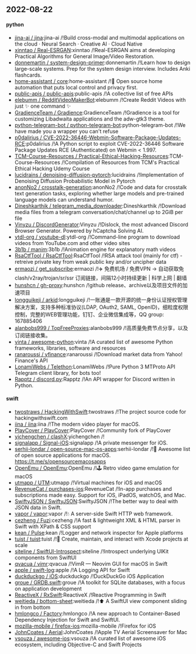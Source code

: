 ## 2022-08-22

#### python
* [jina-ai / jina](https://github.com/jina-ai/jina):jina-ai /!Build cross-modal and multimodal applications on the cloud · Neural Search · Creative AI · Cloud Native
* [xinntao / Real-ESRGAN](https://github.com/xinntao/Real-ESRGAN):xinntao /!Real-ESRGAN aims at developing Practical Algorithms for General Image/Video Restoration.
* [donnemartin / system-design-primer](https://github.com/donnemartin/system-design-primer):donnemartin /!Learn how to design large-scale systems. Prep for the system design interview. Includes Anki flashcards.
* [home-assistant / core](https://github.com/home-assistant/core):home-assistant /!🏡
Open source home automation that puts local control and privacy first.
* [public-apis / public-apis](https://github.com/public-apis/public-apis):public-apis /!A collective list of free APIs
* [elebumm / RedditVideoMakerBot](https://github.com/elebumm/RedditVideoMakerBot):elebumm /!Create Reddit Videos with just
✨
one command
✨
* [GradienceTeam / Gradience](https://github.com/GradienceTeam/Gradience):GradienceTeam /!Gradience is a tool for customizing Libadwaita applications and the adw-gtk3 theme.
* [python-telegram-bot / python-telegram-bot](https://github.com/python-telegram-bot/python-telegram-bot):python-telegram-bot /!We have made you a wrapper you can't refuse
* [p0dalirius / CVE-2022-36446-Webmin-Software-Package-Updates-RCE](https://github.com/p0dalirius/CVE-2022-36446-Webmin-Software-Package-Updates-RCE):p0dalirius /!A Python script to exploit CVE-2022-36446 Software Package Updates RCE (Authenticated) on Webmin < 1.997.
* [TCM-Course-Resources / Practical-Ethical-Hacking-Resources](https://github.com/TCM-Course-Resources/Practical-Ethical-Hacking-Resources):TCM-Course-Resources /!Compilation of Resources from TCM's Practical Ethical Hacking Udemy Course
* [lucidrains / denoising-diffusion-pytorch](https://github.com/lucidrains/denoising-diffusion-pytorch):lucidrains /!Implementation of Denoising Diffusion Probabilistic Model in Pytorch
* [anonNo2 / crosstalk-generation](https://github.com/anonNo2/crosstalk-generation):anonNo2 /!Code and data for crosstalk text generation tasks, exploring whether large models and pre-trained language models can understand humor.
* [Dineshkarthik / telegram_media_downloader](https://github.com/Dineshkarthik/telegram_media_downloader):Dineshkarthik /!Download media files from a telegram conversation/chat/channel up to 2GiB per file
* [Vinyzu / DiscordGenerator](https://github.com/Vinyzu/DiscordGenerator):Vinyzu /!Dislock, the most advanced Discord Browser Generator. Powered by hCaptcha Solving AI.
* [ytdl-org / youtube-dl](https://github.com/ytdl-org/youtube-dl):ytdl-org /!Command-line program to download videos from YouTube.com and other video sites
* [3b1b / manim](https://github.com/3b1b/manim):3b1b /!Animation engine for explanatory math videos
* [RsaCtfTool / RsaCtfTool](https://github.com/RsaCtfTool/RsaCtfTool):RsaCtfTool /!RSA attack tool (mainly for ctf) - retreive private key from weak public key and/or uncipher data
* [ermaozi / get_subscribe](https://github.com/ermaozi/get_subscribe):ermaozi /!✈️
免费机场 / 免费VPN -> 自动获取免 clash/v2ray/trojan/sr/ssr 订阅链接，间隔12小时持续更新 | 科学上网 | 翻墙
* [hunshcn / gh-proxy](https://github.com/hunshcn/gh-proxy):hunshcn /!github release、archive以及项目文件的加速项目
* [longguikeji / arkid](https://github.com/longguikeji/arkid):longguikeji /!一账通是一款开源的统一身份认证授权管理解决方案，支持多种标准协议(LDAP, OAuth2, SAML, OpenID)，细粒度权限控制，完整的WEB管理功能，钉钉、企业微信集成等，QQ group: 167885406
* [alanbobs999 / TopFreeProxies](https://github.com/alanbobs999/TopFreeProxies):alanbobs999 /!高质量免费节点分享，以及订阅链接收集。
* [vinta / awesome-python](https://github.com/vinta/awesome-python):vinta /!A curated list of awesome Python frameworks, libraries, software and resources
* [ranaroussi / yfinance](https://github.com/ranaroussi/yfinance):ranaroussi /!Download market data from Yahoo! Finance's API
* [LonamiWebs / Telethon](https://github.com/LonamiWebs/Telethon):LonamiWebs /!Pure Python 3 MTProto API Telegram client library, for bots too!
* [Rapptz / discord.py](https://github.com/Rapptz/discord.py):Rapptz /!An API wrapper for Discord written in Python.

#### swift
* [twostraws / HackingWithSwift](https://github.com/twostraws/HackingWithSwift):twostraws /!The project source code for hackingwithswift.com
* [iina / iina](https://github.com/iina/iina):iina /!The modern video player for macOS.
* [PlayCover / PlayCover](https://github.com/PlayCover/PlayCover):PlayCover /!Community fork of PlayCover
* [yichengchen / clashX](https://github.com/yichengchen/clashX):yichengchen /!
* [signalapp / Signal-iOS](https://github.com/signalapp/Signal-iOS):signalapp /!A private messenger for iOS.
* [serhii-londar / open-source-mac-os-apps](https://github.com/serhii-londar/open-source-mac-os-apps):serhii-londar /!🚀
Awesome list of open source applications for macOS. https://t.me/s/opensourcemacosapps
* [OpenEmu / OpenEmu](https://github.com/OpenEmu/OpenEmu):OpenEmu /!🕹
Retro video game emulation for macOS
* [utmapp / UTM](https://github.com/utmapp/UTM):utmapp /!Virtual machines for iOS and macOS
* [RevenueCat / purchases-ios](https://github.com/RevenueCat/purchases-ios):RevenueCat /!In-app purchases and subscriptions made easy. Support for iOS, iPadOS, watchOS, and Mac.
* [SwiftyJSON / SwiftyJSON](https://github.com/SwiftyJSON/SwiftyJSON):SwiftyJSON /!The better way to deal with JSON data in Swift.
* [vapor / vapor](https://github.com/vapor/vapor):vapor /!💧
A server-side Swift HTTP web framework.
* [cezheng / Fuzi](https://github.com/cezheng/Fuzi):cezheng /!A fast & lightweight XML & HTML parser in Swift with XPath & CSS support
* [kean / Pulse](https://github.com/kean/Pulse):kean /!Logger and network inspector for Apple platforms
* [tuist / tuist](https://github.com/tuist/tuist):tuist /!🚀
Create, maintain, and interact with Xcode projects at scale
* [siteline / SwiftUI-Introspect](https://github.com/siteline/SwiftUI-Introspect):siteline /!Introspect underlying UIKit components from SwiftUI
* [qvacua / vimr](https://github.com/qvacua/vimr):qvacua /!VimR — Neovim GUI for macOS in Swift
* [apple / swift-log](https://github.com/apple/swift-log):apple /!A Logging API for Swift
* [duckduckgo / iOS](https://github.com/duckduckgo/iOS):duckduckgo /!DuckDuckGo iOS Application
* [groue / GRDB.swift](https://github.com/groue/GRDB.swift):groue /!A toolkit for SQLite databases, with a focus on application development
* [ReactiveX / RxSwift](https://github.com/ReactiveX/RxSwift):ReactiveX /!Reactive Programming in Swift
* [weitieda / bottom-sheet](https://github.com/weitieda/bottom-sheet):weitieda /!⬆️
A SwiftUI view component sliding in from bottom
* [hmlongco / Factory](https://github.com/hmlongco/Factory):hmlongco /!A new approach to Container-Based Dependency Injection for Swift and SwiftUI.
* [mozilla-mobile / firefox-ios](https://github.com/mozilla-mobile/firefox-ios):mozilla-mobile /!Firefox for iOS
* [JohnCoates / Aerial](https://github.com/JohnCoates/Aerial):JohnCoates /!Apple TV Aerial Screensaver for Mac
* [vsouza / awesome-ios](https://github.com/vsouza/awesome-ios):vsouza /!A curated list of awesome iOS ecosystem, including Objective-C and Swift Projects
